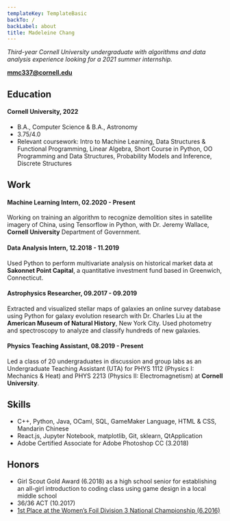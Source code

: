 ```yaml
---
templateKey: TemplateBasic
backTo: /
backLabel: about
title: Madeleine Chang
---
```


_Third-year Cornell University undergraduate with algorithms and data analysis experience looking for a 2021 summer internship._

**mmc337@cornell.edu**

## Education

#### Cornell University, 2022

- B.A., Computer Science & B.A., Astronomy
- 3.75/4.0
- Relevant coursework: Intro to Machine Learning, Data Structures & Functional Programming, Linear Algebra, Short Course in Python, OO Programming and Data Structures, Probability Models and Inference, Discrete Structures

## Work

#### Machine Learning Intern, 02.2020 - Present

Working on training an algorithm to recognize demolition sites in satellite imagery of China, using Tensorflow in Python, with Dr. Jeremy Wallace, **Cornell University** Department of Government.

#### Data Analysis Intern​, 12.2018 - 11.2019

Used Python to perform multivariate analysis on historical market data at **Sakonnet Point Capital**, a quantitative investment fund based in Greenwich, Connecticut.

#### Astrophysics Researcher​, 09.2017 - 09.2019

Extracted and visualized stellar maps of galaxies an online survey database using Python for galaxy evolution research with Dr. Charles Liu at the **American Museum of Natural History**, New York City. Used photometry and spectroscopy to analyze and classify hundreds of new galaxies.

#### Physics Teaching Assistant, 08.2019 - Present

Led a class of 20 undergraduates in discussion and group labs as an Undergraduate Teaching Assistant (UTA) for PHYS 1112 (Physics I: Mechanics & Heat) and PHYS 2213 (Physics II: Electromagnetism) at **Cornell University**.

## Skills

- C++, Python, Java, OCaml, SQL, GameMaker Language, HTML & CSS, Mandarin Chinese
- React.js, Jupyter Notebook, matplotlib, Git, sklearn, QtApplication
- Adobe Certified Associate for Adobe Photoshop CC (3.2018)

## Honors

- Girl Scout Gold Award (6.2018) as a high school senior for establishing an all-girl introduction to coding class using game design in a local middle school
- 36/36 ACT (10.2017)
- [1st Place at the Women’s Foil Division 3 National Championship (6.2016)](https://www.usfencingresults.org/results/2015-2016/2016.06-JUN-SN/FTEvent_2016Jun29_DV3WF.htm)
